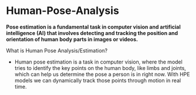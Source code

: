 # Human-Pose-Analysis

**Pose estimation is a fundamental task in computer vision and artificial intelligence (AI) that involves detecting and tracking the position and orientation of human body parts in images or videos.**

What is Human Pose Analysis/Estimation?

- Human pose estimation is a task in computer vision, where the model tries to identify the key points on the human body, like limbs and joints, which can help us determine the pose a person is in right now. With HPE models we can dynamically track those points through motion in real time.
